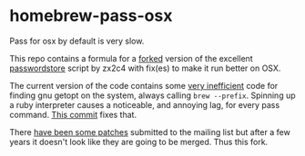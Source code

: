 # homebrew-pass-osx
Pass for osx by default is very slow.

This repo contains a formula for a [forked](https://github.com/Fingel/password-store) version of
the excellent [passwordstore](https://www.passwordstore.org) script by zx2c4 with fix(es)
to make it run better on OSX.

The current version of the code contains some
[very inefficient](https://git.zx2c4.com/password-store/tree/src/platform/darwin.sh#n46) code
for finding gnu getopt on the system, always calling `brew --prefix`. Spinning up a ruby interpreter
causes a noticeable, and annoying lag, for every pass command.
[This commit](https://github.com/Fingel/password-store/commit/6e6f4f745b66f0d5a964dabc9965f609da61cb3d)
fixes that.

There [have been some patches](https://lists.zx2c4.com/pipermail/password-store/2018-October/003447.html) submitted to the mailing list but after a few years it doesn't look like they are going
to be merged. Thus this fork.
